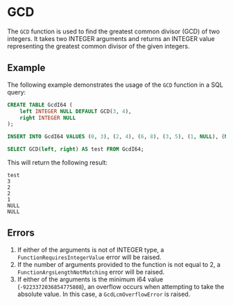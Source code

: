 # GCD

The `GCD` function is used to find the greatest common divisor (GCD) of two integers. It takes two INTEGER arguments and returns an INTEGER value representing the greatest common divisor of the given integers.

## Example
The following example demonstrates the usage of the `GCD` function in a SQL query:

```sql
CREATE TABLE GcdI64 (
    left INTEGER NULL DEFAULT GCD(3, 4),
    right INTEGER NULL
);

INSERT INTO GcdI64 VALUES (0, 3), (2, 4), (6, 8), (3, 5), (1, NULL), (NULL, 1);

SELECT GCD(left, right) AS test FROM GcdI64;
```

This will return the following result:

```
test
3
2
2
1
NULL
NULL
```

## Errors
1. If either of the arguments is not of INTEGER type, a `FunctionRequiresIntegerValue` error will be raised.
2. If the number of arguments provided to the function is not equal to 2, a `FunctionArgsLengthNotMatching` error will be raised.
3. If either of the arguments is the minimum i64 value (`-9223372036854775808`), an overflow occurs when attempting to take the absolute value. In this case, a `GcdLcmOverflowError` is raised.
